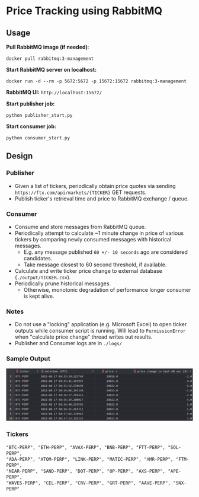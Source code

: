 # Price Tracking using RabbitMQ

## Usage

**Pull RabbitMQ image (if needed)**:

```
docker pull rabbitmq:3-management
```

**Start RabbitMQ server on localhost:**

```
docker run -d --rm -p 5672:5672 -p 15672:15672 rabbitmq:3-management
```

**RabbitMQ UI:** `http://localhost:15672/`

**Start publisher job:**

```
python publisher_start.py
```

**Start consumer job:**

```
python consumer_start.py
```

## Design

### Publisher

- Given a list of tickers, periodically obtain price quotes via sending
  `https://ftx.com/api/markets/{TICKER}` GET requests.
- Publish ticker's retrieval time and price to RabbitMQ exchange / queue.

### Consumer

- Consume and store messages from RabbitMQ queue.
- Periodically attempt to calculate ~1 minute change in price of various tickers
  by comparing newly consumed messages with historical messages.
    - E.g. any message published `60 +/- 10 seconds` ago are considered candidates.
    - Take message closest to 60 second threshold, if available.
- Calculate and write ticker price change to external database (`./output/TICKER.csv`).
- Periodically prune historical messages.
    - Otherwise, monotonic degradation of performance longer consumer is kept alive.

### Notes

- Do not use a "locking" application (e.g. Microsoft Excel) to open ticker outputs
  while consumer script is running. Will lead to `PermissionError` when "calculate
  price change" thread writes out results.
- Publisher and Consumer logs are in `./logs/`

### Sample Output

!["BTC"](/img/BTC_sample.png)

### Tickers

```
"BTC-PERP", "ETH-PERP", "AVAX-PERP", "BNB-PERP", "FTT-PERP", "SOL-PERP",
"ADA-PERP", "ATOM-PERP", "LINK-PERP", "MATIC-PERP", "XMR-PERP", "FTM-PERP",
"NEAR-PERP", "SAND-PERP", "DOT-PERP", "OP-PERP", "AXS-PERP", "APE-PERP",
"WAVES-PERP", "CEL-PERP", "CRV-PERP", "GRT-PERP", "AAVE-PERP", "SNX-PERP"
```